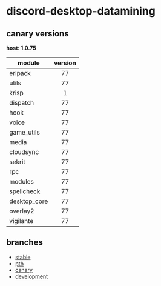 # discord-desktop-datamining

## canary versions

**host: 1.0.75**

| module | version |
| ------ | :-----: |
| erlpack | 77 |
| utils | 77 |
| krisp | 1 |
| dispatch | 77 |
| hook | 77 |
| voice | 77 |
| game_utils | 77 |
| media | 77 |
| cloudsync | 77 |
| sekrit | 77 |
| rpc | 77 |
| modules | 77 |
| spellcheck | 77 |
| desktop_core | 77 |
| overlay2 | 77 |
| vigilante | 77 |

## branches

- [stable](https://github.com/OpenAsar/discord-desktop-datamining/tree/stable)
- [ptb](https://github.com/OpenAsar/discord-desktop-datamining/tree/ptb)
- [canary](https://github.com/OpenAsar/discord-desktop-datamining/tree/canary)
- [development](https://github.com/OpenAsar/discord-desktop-datamining/tree/development)